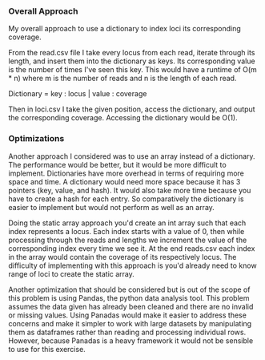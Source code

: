 ### Overall Approach 
My overall approach to use a dictionary to 
index loci its corresponding coverage. 

From the read.csv file I take every locus from 
each read, iterate through its length, and insert 
them into the dictionary as keys. 
Its corresponding value is the number of times
I've seen this key. This would have a runtime of 
O(m * n) where m is the number of reads and n 
is the length of each read.

Dictionary = key : locus | value : coverage 

Then in loci.csv I take the given position, access 
the dictionary, and output the corresponding 
coverage. Accessing the dictionary would be O(1). 

### Optimizations
Another approach I considered was to use an 
array instead of a dictionary. The performance would 
be better, but it would be more difficult to implement. 
Dictionaries have more overhead in terms of requiring 
more space and time. A dictionary would need more space 
because it has 3 pointers (key, value, and hash). It 
would also take more time because you have to create a
hash for each entry. So comparatively the dictionary 
is easier to implement but would not perform as well 
as an array. 

Doing the static array approach you'd create an int array such 
that each index represents a locus. Each index starts 
with a value of 0, then while processing through the reads and lengths
we increment the value of the corresponding index every time we see it. 
At the end reads.csv each index in the array would contain the 
coverage of its respectively locus.
The difficulty of implementing with this approach is you'd 
already need to know range of loci to create the static 
array. 

Another optimization that should be considered but is out 
of the scope of this problem is using Pandas, the python 
data analysis tool. This problem assumes the data given has 
already been cleaned and there are no invalid or missing values. 
Using Panadas would make it easier to address these concerns 
and make it simpler to work with large datasets by manipulating 
them as dataframes rather than reading and processing individual 
rows. However, because Panadas is a heavy framework it would not 
be sensible to use for this exercise. 
